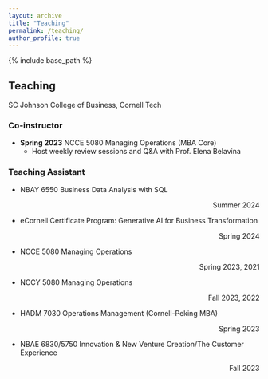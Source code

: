 ```yaml
---
layout: archive
title: "Teaching"
permalink: /teaching/
author_profile: true
---
```


{% include base_path %}
## Teaching 
SC Johnson College of Business, Cornell Tech
### Co-instructor
* **Spring 2023** NCCE 5080 Managing Operations (MBA Core)
   * Host weekly review sessions and Q&A with Prof. Elena Belavina
     
### Teaching Assistant
* NBAY 6550 Business Data Analysis with SQL <div style="text-align: right">Summer 2024</div>
    
* eCornell Certificate Program: Generative AI for Business Transformation <div style="text-align: right">Spring 2024 </div>

* NCCE 5080 Managing Operations <div style="text-align: right">Spring 2023, 2021</div>

* NCCY 5080 Managing Operations <div style="text-align: right">Fall 2023, 2022</div>

* HADM 7030 Operations Management (Cornell-Peking MBA) <div style="text-align: right">Spring 2023</div>

* NBAE 6830/5750 Innovation & New Venture Creation/The Customer Experience <div style="text-align: right">Fall 2023</div>
